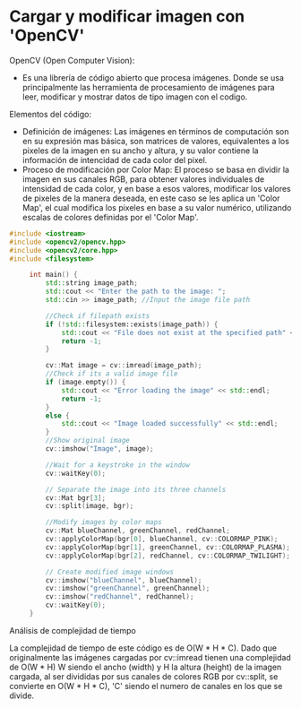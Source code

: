 # Cargar y modificar imagen con 'OpenCV'

OpenCV (Open Computer Vision):

- Es una librería de código abierto que procesa imágenes. Donde se usa principalmente las herramienta de procesamiento de imágenes para leer, modificar y mostrar datos de tipo imagen con el codigo.
  
Elementos del código:

- Definición de imágenes:
Las imágenes en términos de computación son en su expresión mas básica, son matrices de valores, equivalentes a los pixeles de la imagen en su ancho y altura, y su valor contiene la información de intencidad de cada color del pixel.
- Proceso de modificación por Color Map:
El proceso se basa en dividir la imagen en sus canales RGB, para obtener valores individuales de intensidad de cada color, y en base a esos valores, modificar los valores de pixeles de la manera deseada, en este caso se les aplica un 'Color Map', el cual modifica los pixeles en base a su valor numérico, utilizando escalas de colores definidas por el 'Color Map'.

```c++
#include <iostream>
#include <opencv2/opencv.hpp>
#include <opencv2/core.hpp>
#include <filesystem>

     int main() {
         std::string image_path;
         std::cout << "Enter the path to the image: ";
         std::cin >> image_path; //Input the image file path

         //Check if filepath exists
         if (!std::filesystem::exists(image_path)) {
             std::cout << "File does not exist at the specified path" << std::endl;
             return -1;
         }

         cv::Mat image = cv::imread(image_path);
         //Check if its a valid image file
         if (image.empty()) {
             std::cout << "Error loading the image" << std::endl;
             return -1;
         }
         else {
             std::cout << "Image loaded successfully" << std::endl;
         }
         //Show original image
         cv::imshow("Image", image);

         //Wait for a keystroke in the window
         cv::waitKey(0);

         // Separate the image into its three channels
         cv::Mat bgr[3];
         cv::split(image, bgr);

         //Modify images by color maps
         cv::Mat blueChannel, greenChannel, redChannel;
         cv::applyColorMap(bgr[0], blueChannel, cv::COLORMAP_PINK);
         cv::applyColorMap(bgr[1], greenChannel, cv::COLORMAP_PLASMA);
         cv::applyColorMap(bgr[2], redChannel, cv::COLORMAP_TWILIGHT);

         // Create modified image windows
         cv::imshow("blueChannel", blueChannel);
         cv::imshow("greenChannel", greenChannel);
         cv::imshow("redChannel", redChannel);
         cv::waitKey(0);
     }
```

Análisis de complejidad de tiempo

La complejidad de tiempo de este código es de O(W * H * C). Dado que originalmente las imágenes cargadas por cv::imread tienen una complejidad de O(W * H) W siendo el ancho (width) y H la altura (height) de la imagen cargada, al ser divididas por sus canales de colores RGB por cv::split, se convierte en O(W * H * C), 'C' siendo el numero de canales en los que se divide.
